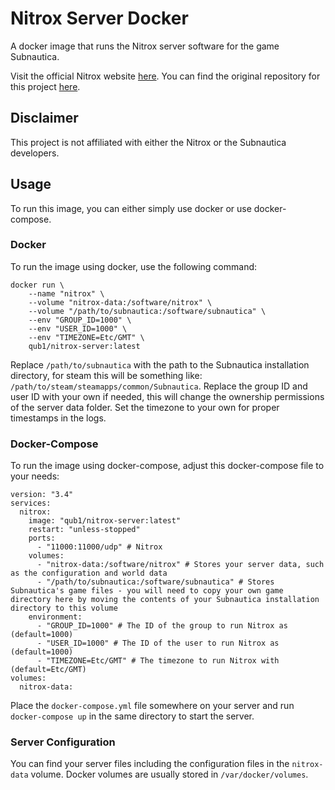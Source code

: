 # Nitrox Server Docker

A docker image that runs the Nitrox server software for the game Subnautica.

Visit the official Nitrox website [here](https://nitrox.rux.gg/download).
You can find the original repository for this project [here](https://gitlab.qub1.com/multimedia/games/subnautica/nitrox-server-docker).

## Disclaimer

This project is not affiliated with either the Nitrox or the Subnautica developers.

## Usage

To run this image, you can either simply use docker or use docker-compose.

### Docker

To run the image using docker, use the following command:

```shell
docker run \
	--name "nitrox" \
	--volume "nitrox-data:/software/nitrox" \
	--volume "/path/to/subnautica:/software/subnautica" \
	--env "GROUP_ID=1000" \
	--env "USER_ID=1000" \
	--env "TIMEZONE=Etc/GMT" \
	qub1/nitrox-server:latest
```

Replace `/path/to/subnautica` with the path to the Subnautica installation directory, for steam this will be something like: `/path/to/steam/steamapps/common/Subnautica`.
Replace the group ID and user ID with your own if needed, this will change the ownership permissions of the server data folder.
Set the timezone to your own for proper timestamps in the logs.

### Docker-Compose

To run the image using docker-compose, adjust this docker-compose file to your needs:

```docker
version: "3.4"
services:
  nitrox:
    image: "qub1/nitrox-server:latest"
    restart: "unless-stopped"
    ports:
      - "11000:11000/udp" # Nitrox
    volumes:
      - "nitrox-data:/software/nitrox" # Stores your server data, such as the configuration and world data
      - "/path/to/subnautica:/software/subnautica" # Stores Subnautica's game files - you will need to copy your own game directory here by moving the contents of your Subnautica installation directory to this volume
    environment:
      - "GROUP_ID=1000" # The ID of the group to run Nitrox as (default=1000)
      - "USER_ID=1000" # The ID of the user to run Nitrox as (default=1000)
      - "TIMEZONE=Etc/GMT" # The timezone to run Nitrox with (default=Etc/GMT)
volumes:
  nitrox-data: 
```

Place the `docker-compose.yml` file somewhere on your server and run `docker-compose up` in the same directory to start the server.

### Server Configuration

You can find your server files including the configuration files in the `nitrox-data` volume.
Docker volumes are usually stored in `/var/docker/volumes`.
